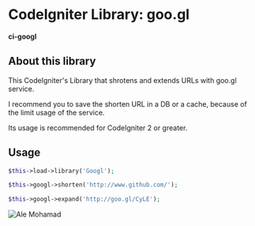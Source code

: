 # CodeIgniter Library: goo.gl

**ci-googl**

## About this library

This CodeIgniter's Library that shrotens and extends URLs with goo.gl service.  

I recommend you to save the shorten URL in a DB or a cache, because of the limit usage of the service.  

Its usage is recommended for CodeIgniter 2 or greater.  

## Usage

```php
$this->load->library('Googl');

$this->googl->shorten('http://www.github.com/');

$this->googl->expand('http://goo.gl/CyLE');
```

![Ale Mohamad](http://alemohamad.com/github/logo2012am.png)
